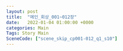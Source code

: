 ```yaml
---
layout: post
title:  "메인_회상_001~012장"
date:   2022-01-04 01:00:00 +0000
categories: Main
Tags: Story Main
SceneCode: ["scene_skip_cp001-012_q1_s10"]
---
```

